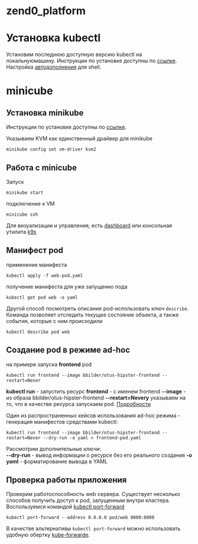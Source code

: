# zend0_platform

# Установка kubectl
Установим последнюю доступную версию kubectl на локальнуюмашину. 
Инструкции по установке доступны по [ссылке](https://kubernetes.io/docs/tasks/tools/install-kubectl/).  
Настройка [автодополнения](https://kubernetes.io/docs/reference/kubectl/cheatsheet/#kubectl-autocomplete) для shell.

# minicube
## Установка minikube
Инструкции по установке доступны по [ссылке](https://kubernetes.io/docs/tasks/tools/install-minikube/).  

Указываем KVM как единственный драйвер для minikube
```shell script
minikube config set vm-driver kvm2
```
## Работа с minicube
Запуск
```shell script
minikube start
```
подключение к VM
```shell script
minicube ssh
```
Для визуализации и управления, есть [dashboard](https://kubernetes.io/docs/tasks/access-application-cluster/web-ui-dashboard/)
или консольная утилита [k9s](https://github.com/derailed/k9s)

## Манифест pod
применение манифеста
```shell script
kubectl apply -f web-pod.yaml
```
получение манифеста для уже запущенно пода
```shell script
kubectl get pod web -o yaml
```
Другой способ посмотреть описание pod-использовать ключ `describe`.
Команда позволяет отследить текущее состояние объекта, а также события, которые с ним 
происходили
```shell script
kubectl describe pod web
```
## Создание pod в режиме ad-hoc
на примере запуска **frontend** pod
```shell script
kubectl run frontend --image bbilder/otus-hipster-frontend --restart=Never
```
**kubectl run** - запустить ресурс
**frontend** - с именем frontend
**--image** - из образа bbilder/otus-hipster-frontend
**--restart=Neverу** указываем на то, что в качестве ресурса запускаем 
pod. [Подробности](https://kubernetes.io/docs/reference/kubectl/conventions/)  

Один из распространенных кейсов использования ad-hoc режима - генерация 
манифестов средствами kubectl:
```shell script
kubectl run frontend --image bbilder/otus-hipster-frontend --restart=Never --dry-run -o yaml > frontend-pod.yaml
```
Рассмотрим дополнительные ключи:  
**--dry-run** - вывод информации о ресурсе без его реального создания
**-o yaml** - форматирование вывода в YAML

## Проверка работы приложения
Проверим работоспособность web сервера. Существует несколько способов получить 
доступ к pod, запущенным внутри кластера.  
Воспользуемся командой [kubectl port-forward](https://kubernetes.io/docs/tasks/access-application-cluster/port-forward-access-application-cluster/)
```shell script
kubectl port-forward --address 0.0.0.0 pod/web 8000:8000
```
В качестве альтернативы `kubectl port-forward` можно использовать удобную обертку [kube-forwarde](https://kube-forwarder.pixelpoint.io/).


